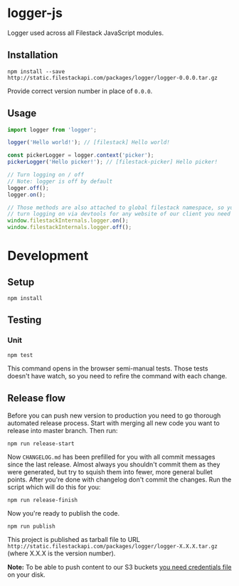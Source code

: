 # logger-js

Logger used across all Filestack JavaScript modules.

## Installation

```
npm install --save http://static.filestackapi.com/packages/logger/logger-0.0.0.tar.gz
```
Provide correct version number in place of `0.0.0`.

## Usage

```js
import logger from 'logger';

logger('Hello world!'); // [filestack] Hello world!

const pickerLogger = logger.context('picker');
pickerLogger('Hello picker!'); // [filestack-picker] Hello picker!

// Turn logging on / off
// Note: logger is off by default
logger.off();
logger.on();

// Those methods are also attached to global filestack namespace, so you can
// turn logging on via devtools for any website of our client you need to debug.
window.filestackInternals.logger.on();
window.filestackInternals.logger.off();
```

# Development

## Setup

```
npm install
```

## Testing

### Unit

```
npm test
```
This command opens in the browser semi-manual tests. Those tests doesn't have watch, so you need to refire the command with each change.

## Release flow

Before you can push new version to production you need to go thorough automated release process. Start with merging all new code you want to release into master branch. Then run:
```
npm run release-start
```
Now `CHANGELOG.md` has been prefilled for you with all commit messages since the last release. Almost always you shouldn't commit them as they were generated, but try to squish them into fewer, more general bullet points. After you're done with changelog don't commit the changes. Run the script which will do this for you:
```
npm run release-finish
```
Now you're ready to publish the code.
```
npm run publish
```
This project is published as tarball file to URL `http://static.filestackapi.com/packages/logger/logger-X.X.X.tar.gz` (where X.X.X is the version number).

__Note:__ To be able to push content to our S3 buckets [you need credentials file](https://github.com/filepicker/release-o-tron-js#s3) on your disk.
